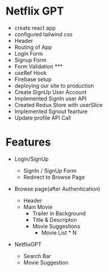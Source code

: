 # Netflix GPT

- create react app
- configured tailwind css
- Header
- Routing of App
- Login Form
- Signup Form
- Form Validation \*\*\*
- useRef Hook
- Firebase setup
- deploying our site to production
- Create SignUp User Account
- Implemented SignIn user API
- Created Redux Store with userSlice
- Implemented Sgnout fearture
- Update profile API Call

# Features

- Login/SignUp

  - SignIn / SignUp Form
  - Redirect to Browse Page

- Browse page(after Authentication)

  - Header
  - Main Movie
    - Trailer in Background
    - Title & Descripton
    - Movie Suggestions
      - Movie List \* N

- NetflixGPT
  - Search Bar
  - Movie Suggestion
